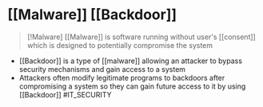# [[Malware]] [[Backdoor]] 

>[!Malware]
>[[Malware]] is software running without user's [[consent]] which is designed to potentially compromise the system
* [[Backdoor]] is a  type of [[malware]] allowing an attacker to bypass security mechanisms and gain access to a system
* Attackers often modify legitimate programs to backdoors after compromising a system so they can gain future access to it by using [[Backdoor]] 
#IT_SECURITY 
